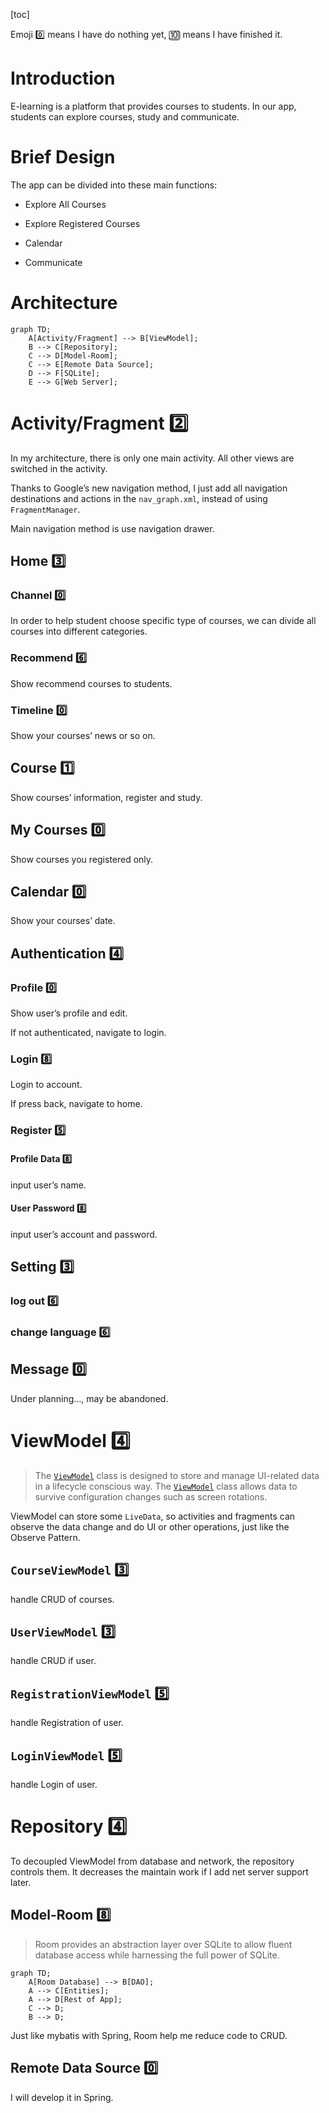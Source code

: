 [toc]

Emoji :zero: means I have do nothing yet, :keycap_ten: means I have finished it.

# Introduction

E-learning is a platform that provides courses to students. In our app, students can explore courses, study and communicate.

# Brief Design

The app can be divided into these main functions:

- Explore All Courses

- Explore Registered Courses

- Calendar

- Communicate

# Architecture

```mermaid
graph TD;
	A[Activity/Fragment] --> B[ViewModel];
	B --> C[Repository];
	C --> D[Model-Room];
	C --> E[Remote Data Source];
	D --> F[SQLite];
	E --> G[Web Server];

```

# Activity/Fragment :two:

In my architecture, there is only one main activity. All other views are switched in the activity.
	
Thanks to Google’s new navigation method, I just add all navigation destinations and actions in the `nav_graph.xml`, instead of using `FragmentManager`.
	
Main navigation method is use navigation drawer.

## Home :three:

### Channel :zero:

In order to help student choose specific type of courses, we can divide all courses into different categories.

### Recommend :six:

Show recommend courses to students.

### Timeline​ :zero:

Show your courses’ news or so on.

## Course :one:

Show courses’ information, register and study.

## My Courses :zero:

Show courses you registered only.

## Calendar :zero:

Show your courses’ date.

## Authentication :four:

### Profile :zero:

Show user’s profile and edit.

If not authenticated, navigate to login.

### Login :eight:

Login to account.

If press back, navigate to home.

### Register​ :five:

#### Profile Data :eight:

input user’s name.

#### User Password :eight:

input user’s account and password.

## Setting :three:

### log out :six:

### change language :six:

## Message :zero:

Under planning..., may be abandoned.

# ViewModel :four:

> The [`ViewModel`](https://developer.android.com/reference/androidx/lifecycle/ViewModel.html) class is designed to store and manage UI-related data in a lifecycle conscious way. The [`ViewModel`](https://developer.android.com/reference/androidx/lifecycle/ViewModel.html) class allows data to survive configuration changes such as screen rotations. 

ViewModel can store some `LiveData`, so activities and fragments can observe the data change and do UI or other operations, just like the Observe Pattern.

## `CourseViewModel` :three:

handle CRUD of courses.

## `UserViewModel` :three:

handle CRUD if user.

## `RegistrationViewModel` :five:

handle Registration of user.

## `LoginViewModel` :five:

handle Login of user.

# Repository :four:

To decoupled ViewModel from database and network, the repository controls them.  It decreases the maintain work if I add net server support later.
	
## Model-Room :eight:

> Room provides an abstraction layer over SQLite to allow fluent database access while harnessing the full power of SQLite. 

```mermaid
graph TD;
	A[Room Database] --> B[DAO];
	A --> C[Entities];
	A --> D[Rest of App];
	C --> D;
	B --> D;
```

Just like mybatis with Spring, Room help me reduce code to CRUD.
	
## Remote Data Source :zero:

I will develop it in Spring.


